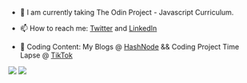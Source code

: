 - 🔭 I am currently taking The Odin Project - Javascript Curriculum.
- 📫 How to reach me: [Twitter](https://twitter.com/norfkorean) and [LinkedIn](https://www.linkedin.com/in/ji-young-park-457a96a1/)

- 🌱 Coding Content: My Blogs @ [HashNode](https://norfkorean.hashnode.dev/) && Coding Project Time Lapse @ [TikTok](https://www.tiktok.com/@norfkorean)
  

<img src="https://github-readme-stats.vercel.app/api?username=norfkorean&&show_icons=true&title_color=ffffff&icon_color=bb2acf&text_color=daf7dc&bg_color=151515"> <img src="https://github-readme-stats.vercel.app/api/top-langs/?username=norfkorean&theme=dark&hide_langs_below=1">




<!-- - 👯 I'm looking to collaborate on any project to improve my experience. -->
<!-- - 🤔 I'm looking for help with any javascript problems. -->
<!-- [![Twitter : norfkorean](https://img.shields.io/twitter/follow/norfkorean?style=social)](https://twitter.com/norfkorean)
 -->
<!--  💬 -->
<!--  ⚡ -->
<!-- [Instagram](https://instagram.com/bboyji_) -->
